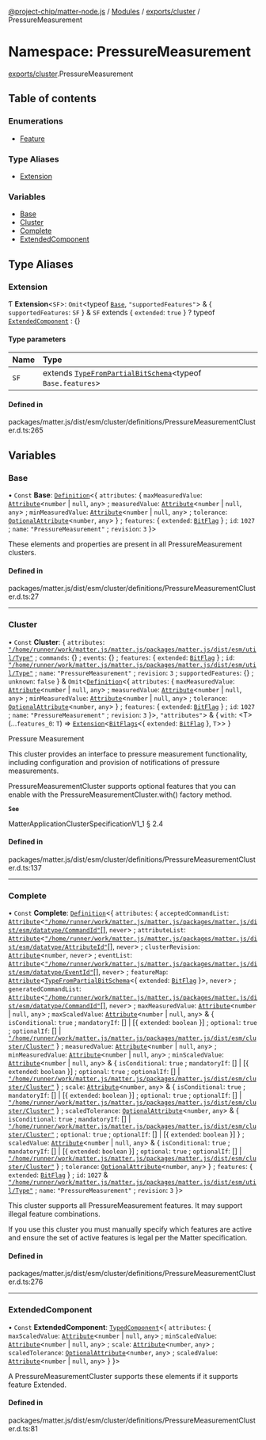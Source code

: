 [@project-chip/matter-node.js](../README.md) / [Modules](../modules.md) / [exports/cluster](exports_cluster.md) / PressureMeasurement

# Namespace: PressureMeasurement

[exports/cluster](exports_cluster.md).PressureMeasurement

## Table of contents

### Enumerations

- [Feature](../enums/exports_cluster.PressureMeasurement.Feature.md)

### Type Aliases

- [Extension](exports_cluster.PressureMeasurement.md#extension)

### Variables

- [Base](exports_cluster.PressureMeasurement.md#base)
- [Cluster](exports_cluster.PressureMeasurement.md#cluster)
- [Complete](exports_cluster.PressureMeasurement.md#complete)
- [ExtendedComponent](exports_cluster.PressureMeasurement.md#extendedcomponent)

## Type Aliases

### Extension

Ƭ **Extension**\<`SF`\>: `Omit`\<typeof [`Base`](exports_cluster.PressureMeasurement.md#base), ``"supportedFeatures"``\> & \{ `supportedFeatures`: `SF`  } & `SF` extends \{ `extended`: ``true``  } ? typeof [`ExtendedComponent`](exports_cluster.PressureMeasurement.md#extendedcomponent) : {}

#### Type parameters

| Name | Type |
| :------ | :------ |
| `SF` | extends [`TypeFromPartialBitSchema`](exports_schema.md#typefrompartialbitschema)\<typeof `Base.features`\> |

#### Defined in

packages/matter.js/dist/esm/cluster/definitions/PressureMeasurementCluster.d.ts:265

## Variables

### Base

• `Const` **Base**: [`Definition`](exports_cluster.ClusterFactory.md#definition)\<\{ `attributes`: \{ `maxMeasuredValue`: [`Attribute`](exports_cluster.md#attribute)\<`number` \| ``null``, `any`\> ; `measuredValue`: [`Attribute`](exports_cluster.md#attribute)\<`number` \| ``null``, `any`\> ; `minMeasuredValue`: [`Attribute`](exports_cluster.md#attribute)\<`number` \| ``null``, `any`\> ; `tolerance`: [`OptionalAttribute`](exports_cluster.md#optionalattribute)\<`number`, `any`\>  } ; `features`: \{ `extended`: [`BitFlag`](exports_schema.md#bitflag-1)  } ; `id`: ``1027`` ; `name`: ``"PressureMeasurement"`` ; `revision`: ``3``  }\>

These elements and properties are present in all PressureMeasurement clusters.

#### Defined in

packages/matter.js/dist/esm/cluster/definitions/PressureMeasurementCluster.d.ts:27

___

### Cluster

• `Const` **Cluster**: \{ `attributes`: [`"/home/runner/work/matter.js/matter.js/packages/matter.js/dist/esm/util/Type"`](export._internal_.__home_runner_work_matter_js_matter_js_packages_matter_js_dist_esm_util_Type_.md) ; `commands`: {} ; `events`: {} ; `features`: \{ `extended`: [`BitFlag`](exports_schema.md#bitflag-1)  } ; `id`: [`"/home/runner/work/matter.js/matter.js/packages/matter.js/dist/esm/util/Type"`](export._internal_.__home_runner_work_matter_js_matter_js_packages_matter_js_dist_esm_util_Type_.md) ; `name`: ``"PressureMeasurement"`` ; `revision`: ``3`` ; `supportedFeatures`: {} ; `unknown`: ``false``  } & `Omit`\<[`Definition`](exports_cluster.ClusterFactory.md#definition)\<\{ `attributes`: \{ `maxMeasuredValue`: [`Attribute`](exports_cluster.md#attribute)\<`number` \| ``null``, `any`\> ; `measuredValue`: [`Attribute`](exports_cluster.md#attribute)\<`number` \| ``null``, `any`\> ; `minMeasuredValue`: [`Attribute`](exports_cluster.md#attribute)\<`number` \| ``null``, `any`\> ; `tolerance`: [`OptionalAttribute`](exports_cluster.md#optionalattribute)\<`number`, `any`\>  } ; `features`: \{ `extended`: [`BitFlag`](exports_schema.md#bitflag-1)  } ; `id`: ``1027`` ; `name`: ``"PressureMeasurement"`` ; `revision`: ``3``  }\>, ``"attributes"``\> & \{ `with`: \<T\>(...`features_0`: `T`) => [`Extension`](exports_cluster.PressureMeasurement.md#extension)\<[`BitFlags`](exports_schema.md#bitflags)\<\{ `extended`: [`BitFlag`](exports_schema.md#bitflag-1)  }, `T`\>\>  }

Pressure Measurement

This cluster provides an interface to pressure measurement functionality, including configuration and provision
of notifications of pressure measurements.

PressureMeasurementCluster supports optional features that you can enable with the
PressureMeasurementCluster.with() factory method.

**`See`**

MatterApplicationClusterSpecificationV1_1 § 2.4

#### Defined in

packages/matter.js/dist/esm/cluster/definitions/PressureMeasurementCluster.d.ts:137

___

### Complete

• `Const` **Complete**: [`Definition`](exports_cluster.ClusterFactory.md#definition)\<\{ `attributes`: \{ `acceptedCommandList`: [`Attribute`](exports_cluster.md#attribute)\<[`"/home/runner/work/matter.js/matter.js/packages/matter.js/dist/esm/datatype/CommandId"`](export._internal_.__home_runner_work_matter_js_matter_js_packages_matter_js_dist_esm_datatype_CommandId_.md)[], `never`\> ; `attributeList`: [`Attribute`](exports_cluster.md#attribute)\<[`"/home/runner/work/matter.js/matter.js/packages/matter.js/dist/esm/datatype/AttributeId"`](export._internal_.__home_runner_work_matter_js_matter_js_packages_matter_js_dist_esm_datatype_AttributeId_.md)[], `never`\> ; `clusterRevision`: [`Attribute`](exports_cluster.md#attribute)\<`number`, `never`\> ; `eventList`: [`Attribute`](exports_cluster.md#attribute)\<[`"/home/runner/work/matter.js/matter.js/packages/matter.js/dist/esm/datatype/EventId"`](export._internal_.__home_runner_work_matter_js_matter_js_packages_matter_js_dist_esm_datatype_EventId_.md)[], `never`\> ; `featureMap`: [`Attribute`](exports_cluster.md#attribute)\<[`TypeFromPartialBitSchema`](exports_schema.md#typefrompartialbitschema)\<\{ `extended`: [`BitFlag`](exports_schema.md#bitflag-1)  }\>, `never`\> ; `generatedCommandList`: [`Attribute`](exports_cluster.md#attribute)\<[`"/home/runner/work/matter.js/matter.js/packages/matter.js/dist/esm/datatype/CommandId"`](export._internal_.__home_runner_work_matter_js_matter_js_packages_matter_js_dist_esm_datatype_CommandId_.md)[], `never`\> ; `maxMeasuredValue`: [`Attribute`](exports_cluster.md#attribute)\<`number` \| ``null``, `any`\> ; `maxScaledValue`: [`Attribute`](exports_cluster.md#attribute)\<`number` \| ``null``, `any`\> & \{ `isConditional`: ``true`` ; `mandatoryIf`: [] \| [\{ `extended`: `boolean`  }] ; `optional`: ``true`` ; `optionalIf`: [] \| [`"/home/runner/work/matter.js/matter.js/packages/matter.js/dist/esm/cluster/Cluster"`](export._internal_.__home_runner_work_matter_js_matter_js_packages_matter_js_dist_esm_cluster_Cluster_.md)  } ; `measuredValue`: [`Attribute`](exports_cluster.md#attribute)\<`number` \| ``null``, `any`\> ; `minMeasuredValue`: [`Attribute`](exports_cluster.md#attribute)\<`number` \| ``null``, `any`\> ; `minScaledValue`: [`Attribute`](exports_cluster.md#attribute)\<`number` \| ``null``, `any`\> & \{ `isConditional`: ``true`` ; `mandatoryIf`: [] \| [\{ `extended`: `boolean`  }] ; `optional`: ``true`` ; `optionalIf`: [] \| [`"/home/runner/work/matter.js/matter.js/packages/matter.js/dist/esm/cluster/Cluster"`](export._internal_.__home_runner_work_matter_js_matter_js_packages_matter_js_dist_esm_cluster_Cluster_.md)  } ; `scale`: [`Attribute`](exports_cluster.md#attribute)\<`number`, `any`\> & \{ `isConditional`: ``true`` ; `mandatoryIf`: [] \| [\{ `extended`: `boolean`  }] ; `optional`: ``true`` ; `optionalIf`: [] \| [`"/home/runner/work/matter.js/matter.js/packages/matter.js/dist/esm/cluster/Cluster"`](export._internal_.__home_runner_work_matter_js_matter_js_packages_matter_js_dist_esm_cluster_Cluster_.md)  } ; `scaledTolerance`: [`OptionalAttribute`](exports_cluster.md#optionalattribute)\<`number`, `any`\> & \{ `isConditional`: ``true`` ; `mandatoryIf`: [] \| [`"/home/runner/work/matter.js/matter.js/packages/matter.js/dist/esm/cluster/Cluster"`](export._internal_.__home_runner_work_matter_js_matter_js_packages_matter_js_dist_esm_cluster_Cluster_.md) ; `optional`: ``true`` ; `optionalIf`: [] \| [\{ `extended`: `boolean`  }]  } ; `scaledValue`: [`Attribute`](exports_cluster.md#attribute)\<`number` \| ``null``, `any`\> & \{ `isConditional`: ``true`` ; `mandatoryIf`: [] \| [\{ `extended`: `boolean`  }] ; `optional`: ``true`` ; `optionalIf`: [] \| [`"/home/runner/work/matter.js/matter.js/packages/matter.js/dist/esm/cluster/Cluster"`](export._internal_.__home_runner_work_matter_js_matter_js_packages_matter_js_dist_esm_cluster_Cluster_.md)  } ; `tolerance`: [`OptionalAttribute`](exports_cluster.md#optionalattribute)\<`number`, `any`\>  } ; `features`: \{ `extended`: [`BitFlag`](exports_schema.md#bitflag-1)  } ; `id`: ``1027`` & [`"/home/runner/work/matter.js/matter.js/packages/matter.js/dist/esm/util/Type"`](export._internal_.__home_runner_work_matter_js_matter_js_packages_matter_js_dist_esm_util_Type_.md) ; `name`: ``"PressureMeasurement"`` ; `revision`: ``3``  }\>

This cluster supports all PressureMeasurement features. It may support illegal feature combinations.

If you use this cluster you must manually specify which features are active and ensure the set of active
features is legal per the Matter specification.

#### Defined in

packages/matter.js/dist/esm/cluster/definitions/PressureMeasurementCluster.d.ts:276

___

### ExtendedComponent

• `Const` **ExtendedComponent**: [`TypedComponent`](../interfaces/exports_cluster.ClusterFactory.TypedComponent.md)\<\{ `attributes`: \{ `maxScaledValue`: [`Attribute`](exports_cluster.md#attribute)\<`number` \| ``null``, `any`\> ; `minScaledValue`: [`Attribute`](exports_cluster.md#attribute)\<`number` \| ``null``, `any`\> ; `scale`: [`Attribute`](exports_cluster.md#attribute)\<`number`, `any`\> ; `scaledTolerance`: [`OptionalAttribute`](exports_cluster.md#optionalattribute)\<`number`, `any`\> ; `scaledValue`: [`Attribute`](exports_cluster.md#attribute)\<`number` \| ``null``, `any`\>  }  }\>

A PressureMeasurementCluster supports these elements if it supports feature Extended.

#### Defined in

packages/matter.js/dist/esm/cluster/definitions/PressureMeasurementCluster.d.ts:81
